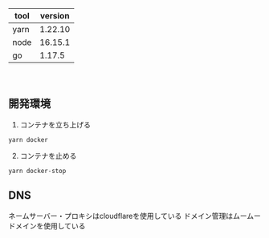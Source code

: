 |tool|version|
|-|-|
|yarn|1.22.10|
|node|16.15.1|
|go|1.17.5|

　
## 開発環境
1. コンテナを立ち上げる
```
yarn docker
```

2. コンテナを止める
```
yarn docker-stop
```

## DNS
ネームサーバー・プロキシはcloudflareを使用している
ドメイン管理はムームードメインを使用している